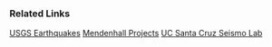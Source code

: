 ### Related Links
[USGS Earthquakes](https://www.usgs.gov/programs/earthquake-hazards)
[Mendenhall Projects](https://www.usgs.gov/centers/mendenhall-research-fellowship-program/research-opportunities)
[UC Santa Cruz Seismo Lab](https://seismo.sites.ucsc.edu/)
